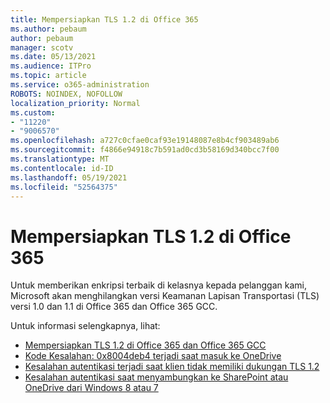 ```yaml
---
title: Mempersiapkan TLS 1.2 di Office 365
ms.author: pebaum
author: pebaum
manager: scotv
ms.date: 05/13/2021
ms.audience: ITPro
ms.topic: article
ms.service: o365-administration
ROBOTS: NOINDEX, NOFOLLOW
localization_priority: Normal
ms.custom:
- "11220"
- "9006570"
ms.openlocfilehash: a727c0cfae0caf93e19148087e8b4cf903489ab6
ms.sourcegitcommit: f4866e94918c7b591ad0cd3b58169d340bcc7f00
ms.translationtype: MT
ms.contentlocale: id-ID
ms.lasthandoff: 05/19/2021
ms.locfileid: "52564375"
---
```

# <a name="preparing-for-tls-12-in-office-365"></a>Mempersiapkan TLS 1.2 di Office 365

Untuk memberikan enkripsi terbaik di kelasnya kepada pelanggan kami, Microsoft akan menghilangkan versi Keamanan Lapisan Transportasi (TLS) versi 1.0 dan 1.1 di Office 365 dan Office 365 GCC. 

Untuk informasi selengkapnya, lihat:

- [Mempersiapkan TLS 1.2 di Office 365 dan Office 365 GCC](/microsoft-365/compliance/prepare-tls-1.2-in-office-365)
- [Kode Kesalahan: 0x8004deb4 terjadi saat masuk ke OneDrive](https://support.microsoft.com/office/error-code-0x8004deb4-when-signing-in-to-onedrive-e8a8d97c-a87e-4dda-a67e-bae4fef05dcb)
- [Kesalahan autentikasi terjadi saat klien tidak memiliki dukungan TLS 1.2](/sharepoint/troubleshoot/administration/authentication-errors-tls12-support)
- [Kesalahan autentikasi saat menyambungkan ke SharePoint atau OneDrive dari Windows 8 atau 7](/sharepoint/troubleshoot/administration/authentication-errors-windows7)